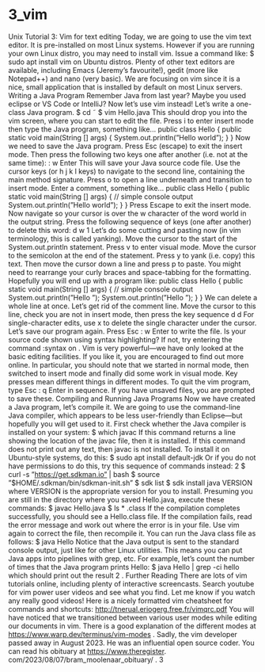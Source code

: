 # 3_vim

Unix Tutorial 3: Vim for text editing  Today,   we   are   going   to   use   the   vim   text   editor.   It   is   pre-installed   on   most Linux   systems.   However   if   you   are   running   your   own   Linux   distro,   you   may need   to   install   vim.   Issue   a   command   like:  $ sudo apt install   vim  on   Ubuntu   distros.  Plenty   of other text   editors are available,   including Emacs (Jeremy’s favourite!), gedit   (more   like   Notepad++)   and   nano   (very   basic).   We   are   focusing   on   vim since   it   is   a   nice,   small   application   that   is   installed   by   default   on   most   Linux servers.  Writing a Java Program  Remember   Java   from   last   year?   Maybe   you   used   eclipse   or   VS   Code   or   IntelliJ? Now   let’s   use   vim   instead!  Let’s   write   a   one-class   Java   program.  $   cd   ˜  $   vim   Hello.java  This   should   drop   you   into   the   vim   screen,   where   you   can   start   to   edit   the file.   Press   i   to   enter   insert   mode   then   type   the   Java   program,   something like...  public   class   Hello   {  public   static   void   main(String [] args)   {  System.out.println(”Hello world”);  }  }  Now   we   need   to   save   the   Java   program.   Press   Esc   (escape)   to   exit   the   insert mode.   Then   press   the   following   two   keys   one   after   another   (i.e.   not   at   the   same time):   :   w   Enter   This   will   save   your   Java   source   code   file.  Use   the   cursor   keys   (or   h   j   k   l   keys)   to   navigate   to   the   second   line, containing   the   main   method   signature.   Press   o   to   open   a   line   underneath   and transition   to   insert   mode.   Enter   a   comment,   something   like...  public   class   Hello   {  public   static   void   main(String [] args)   {  // simple console output  System.out.println(”Hello world”);  }  }  Press   Escape   to   exit   the   insert   mode.   Now   navigate   so   your   cursor   is   over the   w   character   of   the   word   world   in   the   output   string.   Press   the   following sequence   of   keys   (one   after   another)   to   delete   this   word:   d   w  1
Let’s   do   some   cutting   and   pasting   now   (in   vim   terminology,   this   is   called yanking).   Move   the   cursor   to   the   start   of   the   System.out.println   statement. Press   v   to   enter   visual   mode.   Move   the   cursor   to   the   semicolon   at   the   end   of the   statement.   Press   y   to   yank   (i.e.   copy)   this   text.   Then   move   the   cursor down   a   line   and   press   p   to   paste.   You   might   need   to   rearrange   your   curly braces   and   space-tabbing   for   the   formatting.   Hopefully   you   will   end   up   with   a program   like:  public   class   Hello   {  public   static   void   main(String [] args)   {  // simple console output  System.out.println(”Hello ”);  System.out.println(”Hello ”);  }  }  We   can   delete   a   whole   line   at   once.   Let’s   get   rid   of   the   comment   line. Move   the   cursor   to   this   line,   check   you   are   not   in   insert   mode,   then   press   the key   sequence   d   d   For   single-character   edits,   use   x   to   delete   the   single character   under   the   cursor.  Let’s   save   our   program   again.   Press   Esc   :   w   Enter   to   write   the   file.  Is   your   source   code   shown   using   syntax   highlighting?   If   not,   try   entering the   command   :syntax   on .  Vim   is   very   powerful—we   have   only   looked   at   the   basic   editing   facilities.   If you   like   it,   you   are   encouraged   to   find   out   more   online.   In   particular,   you   should note   that   we   started   in   normal   mode,   then   switched   to   insert   mode   and   finally did   some   work   in   visual   mode.   Key   presses   mean   different   things   in   different modes.  To   quit   the   vim   program,   type   Esc   :   q   Enter   in   sequence.   If   you   have unsaved   files,   you   are   prompted   to   save   these.  Compiling and Running Java Programs  Now   we   have   created   a   Java   program,   let’s   compile   it.   We   are   going   to   use the   command-line   Java   compiler,   which   appears   to   be   less   user-friendly   than Eclipse—but   hopefully   you   will   get   used   to   it.  First   check   whether   the   Java   compiler   is   installed   on   your   system:  $   which   javac  If   this   command   returns   a   line   showing   the   location   of   the   javac   file,   then it   is   installed.   If   this   command   does   not   print   out   any   text,   then   javac   is   not installed.   To   install   it   on   Ubuntu-style   systems,   do   this:  $ sudo apt install default-jdk  Or   if   you   do   not   have   permissions   to   do   this,   try   this   sequence   of   commands instead:  2
$   curl   -s ”https://get.sdkman.io”   |   bash  $   source   ”$HOME/.sdkman/bin/sdkman-init.sh”  $ sdk list  $ sdk install java VERSION  where   VERSION   is   the   appropriate   version   for   you   to   install.  Presuming   you   are   still   in   the   directory   where   you   saved   Hello.java,   execute these   commands:  $ javac Hello.java  $   ls   * .class  If   the   compilation   completes   successfully,   you   should   see   a   Hello.class   file.   If the   compilation   fails,   read   the   error   message   and   work   out   where   the   error   is   in your   file.   Use   vim   again   to   correct   the   file,   then   recompile   it.  You   can   run   the   Java   class   file   as   follows:  $ java Hello  Notice   that   the   Java   output   is   sent   to   the   standard   console   output,   just   like for   other   Linux   utilities.   This   means   you   can   put   Java   apps   into   pipelines   with grep,   etc.   For   example,   let’s   count   the   number   of   times   that   the   Java   program prints   Hello:  $ java Hello   |   grep   -ci hello  which   should   print   out   the   result   2 .  Further Reading  There   are   lots   of   vim   tutorials   online,   including   plenty   of   interactive   screencasts. Search   youtube   for   vim   power   user   videos   and   see   what   you   find.   Let   me   know if   you   watch   any   really   good   videos!  Here   is   a   nicely   formatted   vim   cheatsheet   for   commands   and   shortcuts:  http://tnerual.eriogerg.free.fr/vimqrc.pdf  You   will   have   noticed   that   we   transitioned   between   various   user   modes   while editing   our   documents   in   vim.   There   is   a   good   explanation   of   the   different   modes at   https://www.warp.dev/terminus/vim-modes .  Sadly,   the   vim   developer   passed   away   in   August   2023.   He   was   an   influential open   source   coder.   You   can   read   his   obituary   at   https://www.theregister. com/2023/08/07/bram_moolenaar_obituary/ .  3
